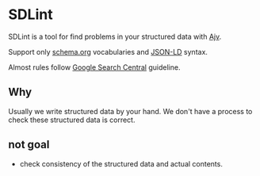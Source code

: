 # SDLint

SDLint is a tool for find problems in your structured data with [Ajv](https://ajv.js.org/).

Support only [schema.org](https://schema.org/) vocabularies and [JSON-LD](https://json-ld.org/) syntax.

Almost rules follow [Google Search Central](https://developers.google.com/search/docs) guideline.

## Why

Usually we write structured data by your hand. We don't have a process to check these structured data is correct.

## not goal

*   check consistency of the structured data and actual contents.
